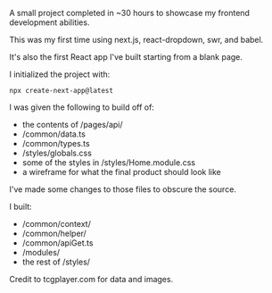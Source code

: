 A small project completed in ~30 hours to showcase my frontend development abilities.

This was my first time using next.js, react-dropdown, swr, and babel.

It's also the first React app I've built starting from a blank page.

I initialized the project with:

```
npx create-next-app@latest
```

I was given the following to build off of:
- the contents of /pages/api/
- /common/data.ts
- /common/types.ts
- /styles/globals.css
- some of the styles in /styles/Home.module.css
- a wireframe for what the final product should look like

I've made some changes to those files to obscure the source.

I built:
- /common/context/
- /common/helper/
- /common/apiGet.ts
- /modules/
- the rest of /styles/

Credit to tcgplayer.com for data and images.
